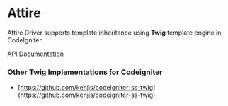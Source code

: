 <!-- **Documentation for Attire is available at [http://davidsosavaldes.github.io/Attire/](<!--http://davidsosavaldes.github.io/Attire/).** -->

# Attire

Attire Driver supports template inheritance using **Twig** template engine in CodeIgniter.

[API Documentation](https://ci-attire.github.io/api/build/master/)

<!--
## Tests

To run the tests you need to first clone the repository and install the dependencies. You do this via composer with the following command:

	php composer --dev install

Once that is done you need to create an application test environment using symlinks:

Create an environment:

git clone https://github.com/CI-Attire/Driver
cd Driver
ln -s ~/path/to/Driver/vendor tests/integration
ln -s ~/path/to/Driver/dist/config/attire.php tests/integration/application/config/attire.php
mkdir tests/integration/application/libraries/attire
ln -s ~/path/to/Driver/Attire.php tests/integration/application/libraries/attire/Attire.php

	mkdir -p tests/_application/libraries/
	ln -s ~/full/path/to/Attire tests/_application/libraries/Attire
	ln -s ~	full/path/to/Attire/dist/config tests/_application/config

And finnally in `drivers/Attire_theme.php` driver class we need to change the default theme path:

	# From:
	private $_path = APPPATH.'libraries/Attire/dist/';
	# To:
	private $_path = TESTPATH.'libraries/Attire/dist/';

Also check if the directory paths used in the `tests/unit/_bootstrap.php` file are correct:

	$system_path        = 'vendor/codeigniter/framework/system';
	$application_folder = 'vendor/codeigniter/framework/application';
	$composer_autoload  = 'vendor/autoload.php';
	$test_path          = 'tests/_application';

And finally run the tests with codeception

	php vendor/bin/codecept run

-->


### Other Twig Implementations for Codeigniter

* [https://github.com/kenjis/codeigniter-ss-twig](https://github.com/kenjis/codeigniter-ss-twig)
